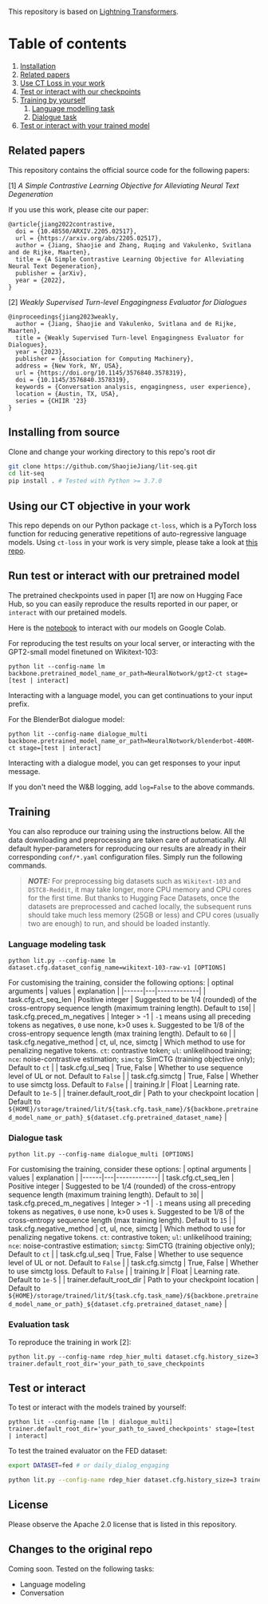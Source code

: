 <!-- This repo is for our paper _Training a Turn-level User Engagingness Predictor for Dialogues with Weak Supervision_ -->

This repository is based on [Lightning Transformers](https://github.com/PyTorchLightning/lightning-transformers).

# Table of contents
1. [Installation](#installing-from-source)
1. [Related papers](#related-papers)
1. [Use CT Loss in your work](#using-our-ct-objective-in-your-work)
1. [Test or interact with our checkpoints](#run-test-or-interact-with-our-pretrained-model)
1. [Training by yourself](#training)
    1. [Language modelling task](#language-modeling-task)
    1. [Dialogue task](#dialogue-task)
1. [Test or interact with your trained model](#test-or-interact)

## Related papers

This repository contains the official source code for the following papers:

[1] _A Simple Contrastive Learning Objective for Alleviating Neural Text Degeneration_
<!-- WESEE -->
If you use this work, please cite our paper:
```
@article{jiang2022contrastive,
  doi = {10.48550/ARXIV.2205.02517},
  url = {https://arxiv.org/abs/2205.02517},
  author = {Jiang, Shaojie and Zhang, Ruqing and Vakulenko, Svitlana and de Rijke, Maarten},
  title = {A Simple Contrastive Learning Objective for Alleviating Neural Text Degeneration},
  publisher = {arXiv},
  year = {2022},
}
```

[2] _Weakly Supervised Turn-level Engagingness Evaluator for Dialogues_
```
@inproceedings{jiang2023weakly,
  author = {Jiang, Shaojie and Vakulenko, Svitlana and de Rijke, Maarten},
  title = {Weakly Supervised Turn-level Engagingness Evaluator for Dialogues},
  year = {2023},
  publisher = {Association for Computing Machinery},
  address = {New York, NY, USA},
  url = {https://doi.org/10.1145/3576840.3578319},
  doi = {10.1145/3576840.3578319},
  keywords = {Conversation analysis, engagingness, user experience},
  location = {Austin, TX, USA},
  series = {CHIIR '23}
}
```

## Installing from source

Clone and change your working directory to this repo's root dir
```bash
git clone https://github.com/ShaojieJiang/lit-seq.git
cd lit-seq
pip install . # Tested with Python >= 3.7.0
```

## Using our CT objective in your work

This repo depends on our Python package `ct-loss`, which is a PyTorch loss function for reducing generative repetitions
of auto-regressive language models.
Using `ct-loss` in your work is very simple, please take a look at [this repo](https://github.com/ShaojieJiang/CT-Loss).

## Run test or interact with our pretrained model

The pretrained checkpoints used in paper [1] are now on Hugging Face Hub, so you can easily reproduce the results reported in our paper, or `interact` with our pretained models.

Here is the [notebook](https://colab.research.google.com/drive/1cbWX7gQfuICS4b1McqOkF2I63kYn5XWL?usp=sharing) to interact with our models on Google Colab.

For reproducing the test results on your local server, or interacting with the GPT2-small model finetuned on Wikitext-103:

`python lit --config-name lm backbone.pretrained_model_name_or_path=NeuralNotwork/gpt2-ct stage=[test | interact]`

Interacting with a language model, you can get continuations to your input prefix.

For the BlenderBot dialogue model:

`python lit --config-name dialogue_multi backbone.pretrained_model_name_or_path=NeuralNotwork/blenderbot-400M-ct stage=[test | interact]`

Interacting with a dialogue model, you can get responses to your input message.

If you don't need the W&B logging, add `log=False` to the above commands.

## Training

You can also reproduce our training using the instructions below.
All the data downloading and preprocessing are taken care of automatically.
All default hyper-parameters for reproducing our results are already in their corresponding `conf/*.yaml`
configuration files.
Simply run the following commands.

> **_NOTE:_**  For preprocessing big datasets such as `Wikitext-103` and `DSTC8-Reddit`, it may take longer, more CPU memory and CPU cores for the first time. But thanks to Hugging Face Datasets, once the datasets are preprocessed and cached locally, the subsequent runs should take much less memory (25GB or less) and CPU cores (usually two are enough) to run, and should be loaded instantly.

### Language modeling task

`python lit.py --config-name lm dataset.cfg.dataset_config_name=wikitext-103-raw-v1 [OPTIONS]`

For customising the training, consider the following options:
| optinal arguments | values | explanation |
|------|---|-------------|
| task.cfg.ct_seq_len | Positive integer | Suggested to be 1/4 (rounded) of the cross-entropy sequence length (maximum training length). Default to `150`|
| task.cfg.preced_m_negatives | Integer > -1 | `-1` means using all preceding tokens as negatives, `0` use none, k>0 uses `k`. Suggested to be 1/8 of the cross-entropy sequence length (max training length). Default to `60` |
| task.cfg.negative_method | ct, ul, nce, simctg | Which method to use for penalizing negative tokens. `ct`: contrastive token; `ul`: unlikelihood training; `nce`: noise-contrastive estimation; `simctg`: SimCTG (training objective only); Default to `ct` |
| task.cfg.ul_seq | True, False | Whether to use sequence level of UL or not. Default to `False` |
| task.cfg.simctg | True, False | Whether to use simctg loss. Default to `False` |
| training.lr | Float | Learning rate. Default to `1e-5` |
| trainer.default_root_dir | Path to your checkpoint location | Default to `${HOME}/storage/trained/lit/${task.cfg.task_name}/${backbone.pretrained_model_name_or_path}_${dataset.cfg.pretrained_dataset_name}` |

### Dialogue task

`python lit.py --config-name dialogue_multi [OPTIONS]`

For customising the training, consider these options:
| optinal arguments | values | explanation |
|------|---|-------------|
| task.cfg.ct_seq_len | Positive integer | Suggested to be 1/4 (rounded) of the cross-entropy sequence length (maximum training length). Default to `30`|
| task.cfg.preced_m_negatives | Integer > -1 | `-1` means using all preceding tokens as negatives, `0` use none, k>0 uses `k`. Suggested to be 1/8 of the cross-entropy sequence length (max training length). Default to `15` |
| task.cfg.negative_method | ct, ul, nce, simctg | Which method to use for penalizing negative tokens. `ct`: contrastive token; `ul`: unlikelihood training; `nce`: noise-contrastive estimation; `simctg`: SimCTG (training objective only); Default to `ct` |
| task.cfg.ul_seq | True, False | Whether to use sequence level of UL or not. Default to `False` |
| task.cfg.simctg | True, False | Whether to use simctg loss. Default to `False` |
| training.lr | Float | Learning rate. Default to `1e-5` |
| trainer.default_root_dir | Path to your checkpoint location | Default to `${HOME}/storage/trained/lit/${task.cfg.task_name}/${backbone.pretrained_model_name_or_path}_${dataset.cfg.pretrained_dataset_name}` |

### Evaluation task

To reproduce the training in work [2]:

`python lit.py --config-name rdep_hier_multi dataset.cfg.history_size=3 trainer.default_root_dir='your_path_to_save_checkpoints`

## Test or interact

To test or interact with the models trained by yourself:

`python lit --config-name [lm | dialogue_multi] trainer.default_root_dir='your_path_to_saved_checkpoints' stage=[test | interact]`

To test the trained evaluator on the FED dataset:
```bash
export DATASET=fed # or daily_dialog_engaging

python lit.py --config-name rdep_hier dataset.cfg.history_size=3 trainer.default_root_dir='your_path_to_save_checkpoints' stage=test log=False dataset=nlp/text_regression/${DATASET}
```

## License

Please observe the Apache 2.0 license that is listed in this repository.

## Changes to the original repo
Coming soon.
Tested on the following tasks:
* Language modeling
* Conversation
<!-- * Text regression -->
